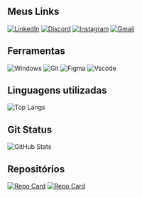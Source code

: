 ## Meus Links

[![LinkedIn](https://img.shields.io/badge/LinkedIn-8ec07c?style=for-the-badge&logo=linkedin&logoColor=white)](https://www.linkedin.com/in/raphael-queiroz-dg/)
[![Discord](https://img.shields.io/badge/Discord-fabd2f?style=for-the-badge&logo=discord&logoColor=white)](https://discord.com/channels/@pharao368/)
[![Instagram](https://img.shields.io/badge/-Instagram-%238ec07c?style=for-the-badge&logo=instagram&logoColor=white)](https://www.instagram.com/Marsshmero/)
[![Gmail](https://img.shields.io/badge/Gmail-282828?style=for-the-badge&logo=gmail&logoColor=fabd2f)](mailto:raphael368@gmail.com)

## Ferramentas

![Windows](https://img.shields.io/badge/Windows-282828?style=for-the-badge&logo=windows&logoColor=fabd2f)
![Git](https://img.shields.io/badge/GIT-fabd2f?style=for-the-badge&logo=git&logoColor=white)
![Figma](https://img.shields.io/badge/Figma-282828?style=for-the-badge&logo=figma&logoColor=8ec07c)
![Vscode](https://img.shields.io/badge/Vscode-8ec07c?style=for-the-badge&logo=visual-studio-code&logoColor=white)

## Linguagens utilizadas

![Top Langs](https://github-readme-stats-git-masterrstaa-rickstaa.vercel.app/api/top-langs/?username=ramzablv&layout=compact&bg_color=282828&border_color=ffffff&title_color=fabd2f&text_color=8ec07c)


## Git Status

![GitHub Stats](https://github-readme-stats.vercel.app/api?username=ramzablv&theme=gruvbox&show_icons=true?)

## Repositórios

[![Repo Card](https://github-readme-stats.vercel.app/api/pin/?username=ramzablv&repo=CSS-and-HTML-Studies&bg_color=282828&border_color=fffff&show_icons=true&icon_color=30A3DC&title_color=fabd2f&text_color=8ec07c)](https://github.com/ramzablv/CSS-and-HTML-Studies)
[![Repo Card](https://github-readme-stats.vercel.app/api/pin/?username=ramzablv&repo=Estudos-POO&bg_color=282828&border_color=fffff&show_icons=true&icon_color=30A3DC&title_color=fabd2f&text_color=8ec07c)](https://github.com/ramzablv/Estudos-POO)


